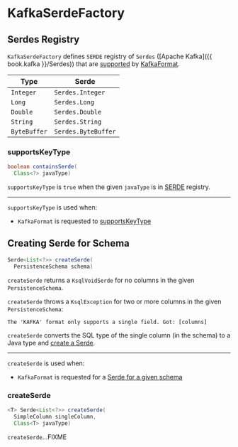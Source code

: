 # KafkaSerdeFactory

## <span id="SERDE"> Serdes Registry

`KafkaSerdeFactory` defines `SERDE` registry of `Serdes` ([Apache Kafka]({{ book.kafka }}/Serdes)) that are [supported](#supportsKeyType) by [KafkaFormat](KafkaFormat.md).

Type | Serde
-----|------
 `Integer` | `Serdes.Integer`
 `Long` | `Serdes.Long`
 `Double` | `Serdes.Double`
 `String` | `Serdes.String`
 `ByteBuffer` | `Serdes.ByteBuffer`

### <span id="supportsKeyType"> supportsKeyType

```java
boolean containsSerde(
  Class<?> javaType)
```

`supportsKeyType` is `true` when the given `javaType` is in [SERDE](#SERDE) registry.

---

`supportsKeyType` is used when:

* `KafkaFormat` is requested to [supportsKeyType](KafkaFormat.md#supportsKeyType)

## <span id="createSerde"> Creating Serde for Schema

```java
Serde<List<?>> createSerde(
  PersistenceSchema schema)
```

`createSerde` returns a `KsqlVoidSerde` for no columns in the given `PersistenceSchema`.

`createSerde` throws a `KsqlException` for two or more columns in the given `PersistenceSchema`:

```text
The 'KAFKA' format only supports a single field. Got: [columns]
```

`createSerde` converts the SQL type of the single column (in the schema) to a Java type and [create a Serde](#createSerde-column-javatype).

---

`createSerde` is used when:

* `KafkaFormat` is requested for a [Serde for a given schema](KafkaFormat.md#getSerde)

### <span id="createSerde-column-javatype"> createSerde

```java
<T> Serde<List<?>> createSerde(
  SimpleColumn singleColumn,
  Class<T> javaType)
```

`createSerde`...FIXME
